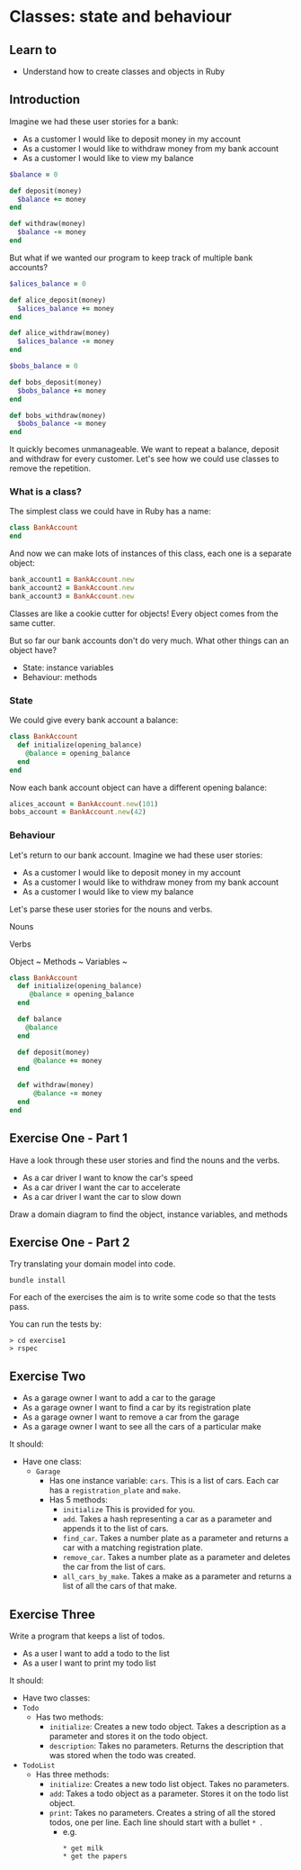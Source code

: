 # Classes: state and behaviour

## Learn to

- Understand how to create classes and objects in Ruby

## Introduction

Imagine we had these user stories for a bank:

- As a customer I would like to deposit money in my account
- As a customer I would like to withdraw money from my bank account
- As a customer I would like to view my balance

```ruby
$balance = 0

def deposit(money)
  $balance += money
end

def withdraw(money)
  $balance -= money
end
```

But what if we wanted our program to keep track of multiple bank accounts?

```ruby
$alices_balance = 0

def alice_deposit(money)
  $alices_balance += money
end

def alice_withdraw(money)
  $alices_balance -= money
end

$bobs_balance = 0

def bobs_deposit(money)
  $bobs_balance += money
end

def bobs_withdraw(money)
  $bobs_balance -= money
end
```

It quickly becomes unmanageable. We want to repeat a balance, deposit and withdraw
for every customer. Let's see how we could use classes to remove the repetition.

### What is a class?

The simplest class we could have in Ruby has a name:

```ruby
class BankAccount
end
```

And now we can make lots of instances of this class, each one is a separate object:

```ruby
bank_account1 = BankAccount.new
bank_account2 = BankAccount.new
bank_account3 = BankAccount.new
```

Classes are like a cookie cutter for objects! Every object comes from the same cutter.

But so far our bank accounts don't do very much. What other things can an object have?

 - State: instance variables
 - Behaviour: methods

### State

We could give every bank account a balance:

```ruby
class BankAccount
  def initialize(opening_balance)
    @balance = opening_balance
  end
end
```

Now each bank account object can have a different opening balance:

```ruby
alices_account = BankAccount.new(101)
bobs_account = BankAccount.new(42)
```

### Behaviour

Let's return to our bank account. Imagine we had these user stories:

- As a customer I would like to deposit money in my account
- As a customer I would like to withdraw money from my bank account
- As a customer I would like to view my balance

Let's parse these user stories for the nouns and verbs.

Nouns

Verbs

Object ~
Methods ~
Variables ~

```ruby
class BankAccount
  def initialize(opening_balance)
     @balance = opening_balance
  end

  def balance
    @balance
  end

  def deposit(money)
      @balance += money
  end

  def withdraw(money)
      @balance -= money
  end
end
```

## Exercise One - Part 1

Have a look through these user stories and find the nouns and the verbs.

- As a car driver I want to know the car's speed
- As a car driver I want the car to accelerate
- As a car driver I want the car to slow down

Draw a domain diagram to find the object, instance variables, and methods

## Exercise One - Part 2

Try translating your domain model into code.

`bundle install`

For each of the exercises the aim is to write some code so that the tests pass.

You can run the tests by:
```shell
> cd exercise1
> rspec
```

## Exercise Two

- As a garage owner I want to add a car to the garage
- As a garage owner I want to find a car by its registration plate
- As a garage owner I want to remove a car from the garage
- As a garage owner I want to see all the cars of a particular make

It should:
* Have one class:
  * `Garage`
    * Has one instance variable:
      `cars`. This is a list of cars. Each car has a `registration_plate` and `make`.
    * Has 5 methods:
      * `initialize` This is provided for you.
      * `add`. Takes a hash representing a car as a parameter and appends it to the list of cars.
      * `find_car`. Takes a number plate as a parameter and returns a car with a matching registration plate.
      * `remove_car`. Takes a number plate as a parameter and deletes the car from the list of cars.
      * `all_cars_by_make`. Takes a make as a parameter and returns a list of all the cars of that make.

## Exercise Three

Write a program that keeps a list of todos.

- As a user I want to add a todo to the list
- As a user I want to print my todo list

It should:
* Have two classes:
 * `Todo`
   * Has two methods:
     * `initialize`: Creates a new todo object. Takes a description as a
       parameter and stores it on the todo object.
     * `description`: Takes no parameters. Returns the description that was
       stored when the todo was created.
 * `TodoList`
   * Has three methods:
     * `initialize`: Creates a new todo list object. Takes no parameters.
     * `add`: Takes a todo object as a parameter. Stores it on the
       todo list object.
     * `print`: Takes no parameters. Creates a string of all the
       stored todos, one per line. Each line should start with a bullet `* `.
       * e.g.
         ```
         * get milk
         * get the papers
         ```
